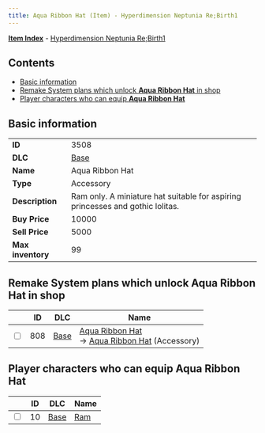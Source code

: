 ```yaml
---
title: Aqua Ribbon Hat (Item) - Hyperdimension Neptunia Re;Birth1
---
```


[**Item Index**](/neptunia/rb1/item/index.html) - [Hyperdimension Neptunia Re;Birth1](/neptunia/rb1)

## Contents

- [Basic information](#basic-information)
- [Remake System plans which unlock **Aqua Ribbon Hat** in shop](#remake-system-plans-which-unlock-aqua-ribbon-hat-in-shop)
- [Player characters who can equip **Aqua Ribbon Hat**](#player-characters-who-can-equip-aqua-ribbon-hat)
## Basic information

|   |   |
| -- | -- |
| **ID** | 3508 |
| **DLC** | [Base](/neptunia/rb1/dlc/1-base.html) |
| **Name** | Aqua Ribbon Hat |
| **Type** | Accessory |
| **Description** | Ram only. A miniature hat suitable for aspiring princesses and gothic lolitas. |
| **Buy Price** | 10000 |
| **Sell Price** | 5000 |
| **Max inventory** | 99 |


## Remake System plans which unlock **Aqua Ribbon Hat** in shop

|    | ID | DLC | Name |
| -- | -- | --- | ---- |
| <input type="checkbox" id="rb1-remake-1-808" class="trackbox" /> | 808 | [Base](/neptunia/rb1/dlc/1-base.html) | [Aqua Ribbon Hat](/neptunia/rb1/remake/1-808-aqua-ribbon-hat.html)<br /> → [Aqua Ribbon Hat](/neptunia/rb1/item/1-3508-aqua-ribbon-hat.html) (Accessory) |


## Player characters who can equip **Aqua Ribbon Hat**

|    | ID | DLC | Name |
| -- | -- | --- | ---- |
| <input type="checkbox" id="rb1-player-1-10" class="trackbox" /> | 10 | [Base](/neptunia/rb1/dlc/1-base.html) | [Ram](/neptunia/rb1/player/1-10-ram.html) |
